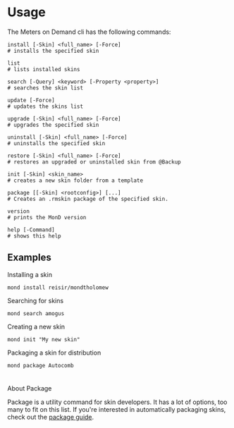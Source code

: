 ---
---

# Usage

The Meters on Demand cli has the following commands:

```shell
install [-Skin] <full_name> [-Force]
# installs the specified skin

list
# lists installed skins

search [-Query] <keyword> [-Property <property>]
# searches the skin list

update [-Force]
# updates the skins list

upgrade [-Skin] <full_name> [-Force]
# upgrades the specified skin

uninstall [-Skin] <full_name> [-Force]
# uninstalls the specified skin

restore [-Skin] <full_name> [-Force]
# restores an upgraded or uninstalled skin from @Backup

init [-Skin] <skin_name>
# creates a new skin folder from a template

package [[-Skin] <rootconfig>] [...]
# Creates an .rmskin package of the specified skin.

version
# prints the MonD version

help [-Command]
# shows this help
```

## Examples

Installing a skin

```shell
mond install reisir/mondtholomew
```

Searching for skins

```shell
mond search amogus
```

Creating a new skin

```shell
mond init "My new skin"
```

Packaging a skin for distribution

```shell
mond package Autocomb
```

<div class="tip custom-block" style="padding-top: 8px">
<p class="custom-block-title">About Package</p>
Package is a utility command for skin developers. It has a lot of options, too many to fit on this list. If you're interested in automatically packaging skins, check out the <a href="/cli/package">package guide</a>.
</div>
